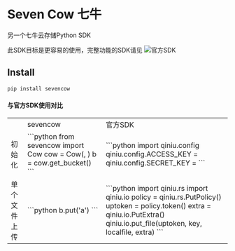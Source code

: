 # Seven Cow 七牛

另一个七牛云存储Python SDK

此SDK目标是更容易的使用，完整功能的SDK请见 ![官方SDK](https://github.com/qiniu/python-sdk)

## Install

```bash
pip install sevencow
```

#### 与官方SDK使用对比

<table>
<tr><td></td><td>sevencow</td><td>官方SDK</td></tr>
<tr>
    <td>初始化</td>
    <td>
    ```python
    from sevencow import Cow
    cow = Cow(<ACCESS_KEY>, <SECRET_KEY>)
    b = cow.get_bucket(<BUCKET_NAME>)
    ```
    </td>
    <td>
    ```python
    import qiniu.config
    qiniu.config.ACCESS_KEY = <ACCESS_KEY>
    qiniu.config.SECRET_KEY = <SECRET_KEY>
    ```
    </td>
</tr>
<tr>
    <td>单个文件上传</td>
    <td>
    ```python
    b.put('a')
    ```
    </td>
    <td>
    ```python
    import qiniu.rs
    import qiniu.io
    policy = qiniu.rs.PutPolicy(<BUCKET_NAME>)
    uptoken = policy.token()
    extra = qiniu.io.PutExtra(<BUCKET_NAME>)
    qiniu.io.put_file(uptoken, key, localfile, extra)
    ```
    </td>
</tr>
</table>
